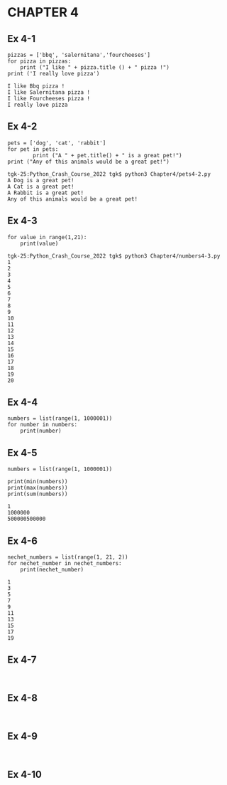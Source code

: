 # CHAPTER 4

## Ex 4-1


~~~
pizzas = ['bbq', 'salernitana','fourcheeses']
for pizza in pizzas:
    print ("I like " + pizza.title () + " pizza !")
print ('I really love pizza')

~~~
~~~
I like Bbq pizza !
I like Salernitana pizza !
I like Fourcheeses pizza !
I really love pizza
~~~

## Ex 4-2

~~~
pets = ['dog', 'cat', 'rabbit']
for pet in pets:
        print ("A " + pet.title() + " is a great pet!")
print ("Any of this animals would be a great pet!")
~~~

~~~
tgk-25:Python_Crash_Course_2022 tgk$ python3 Chapter4/pets4-2.py
A Dog is a great pet!
A Cat is a great pet!
A Rabbit is a great pet!
Any of this animals would be a great pet!
~~~
## Ex 4-3

~~~
for value in range(1,21):
    print(value) 
~~~

~~~
tgk-25:Python_Crash_Course_2022 tgk$ python3 Chapter4/numbers4-3.py
1
2
3
4
5
6
7
8
9
10
11
12
13
14
15
16
17
18
19
20
~~~

## Ex 4-4

~~~
numbers = list(range(1, 1000001))
for number in numbers:
    print(number)
~~~

## Ex 4-5

~~~
numbers = list(range(1, 1000001))

print(min(numbers))    
print(max(numbers))    
print(sum(numbers)) 
~~~

~~~
1
1000000
500000500000
~~~

## Ex 4-6

~~~
nechet_numbers = list(range(1, 21, 2)) 
for nechet_number in nechet_numbers:
    print(nechet_number)
~~~

~~~
1
3
5
7
9
11
13
15
17
19
~~~

## Ex 4-7

~~~

~~~

~~~

~~~

## Ex 4-8

~~~

~~~

~~~

~~~


## Ex 4-9

~~~

~~~

~~~

~~~

## Ex 4-10

~~~


~~~

~~~
~~~